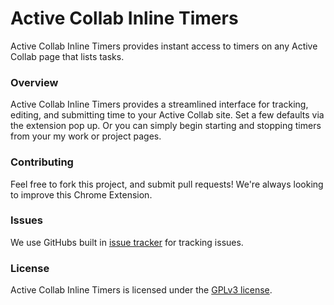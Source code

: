 # Active Collab Inline Timers

Active Collab Inline Timers provides instant access to timers on any Active Collab page that lists tasks.

### Overview

Active Collab Inline Timers provides a streamlined interface for tracking, editing, and submitting time to your Active Collab site. Set a few defaults via the extension pop up. Or you can simply begin starting and stopping timers from your my work or project pages.

### Contributing

Feel free to fork this project, and submit pull requests! We're always looking to improve this Chrome Extension.

### Issues

We use GitHubs built in [issue tracker](https://github.com/drmproductions/ActiveCollabInlineTimers/issues) for tracking issues.

### License

Active Collab Inline Timers is licensed under the [GPLv3 license](https://github.com/drmproductions/ActiveCollabInlineTimers/blob/master/LICENSE).